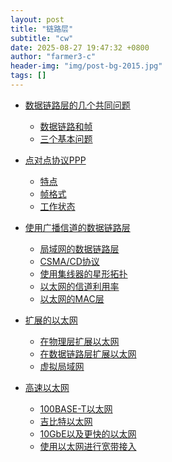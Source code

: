 ```yaml
---
layout: post
title: "链路层"
subtitle: "cw"
date: 2025-08-27 19:47:32 +0800
author: "farmer3-c"
header-img: "img/post-bg-2015.jpg"
tags: []
---
```



* [数据链路层的几个共同问题]()  
    * [数据链路和帧]()  
    * [三个基本问题]()  

* [点对点协议PPP]()  
    * [特点]()  
    * [帧格式]()  
    * [工作状态]()  

* [使用广播信道的数据链路层]()  
    * [局域网的数据链路层]()  
    * [CSMA/CD协议]()  
    * [使用集线器的星形拓扑]()  
    * [以太网的信道利用率]()  
    * [以太网的MAC层]()  

* [扩展的以太网]()  
    * [在物理层扩展以太网]()  
    * [在数据链路层扩展以太网]()  
    * [虚拟局域网]()  

* [高速以太网]()  
    * [100BASE-T以太网]()  
    * [吉比特以太网]()  
    * [10GbE以及更快的以太网]()  
    * [使用以太网进行宽带接入]()  

    